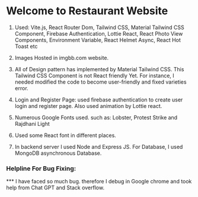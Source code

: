 # Welcome to Restaurant Website

<!-- Follow the steps that how built this website -->
1. Used: Vite.js, React Router Dom, Tailwind CSS, Material Tailwind CSS Component, Firebase Authentication, Lottie React, React Photo View Components, Environment Variable, React Helmet Async, React Hot Toast etc

2. Images Hosted in imgbb.com website. 

3. All of Design pattern has implemented by Material Tailwind CSS. This Tailwind CSS Component is not React friendly Yet. For instance, I needed modified the code to become user-friendly and fixed varieties error.

4. Login and Register Page: used firebase authentication to create user login and register page. Also used animation by Lottie react.

5. Numerous Google Fonts used. such as: Lobster, Protest Strike and Rajdhani Light

6. Used some React font in different places.

7. In backend server I used Node and Express JS. For Database, I used MongoDB asynchronous Database.


### Helpline For Bug Fixing: ###

*** I have faced so much bug. therefore I debug in Google chrome and took help from Chat GPT and Stack overflow. 

